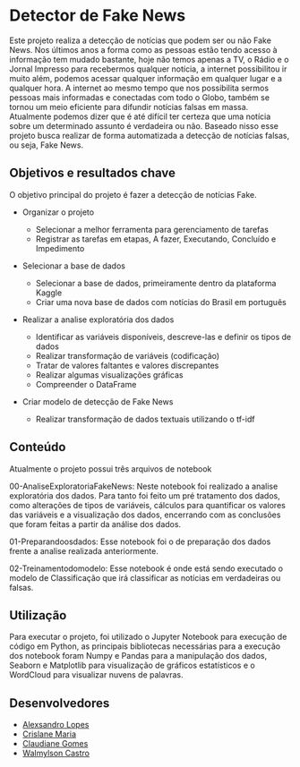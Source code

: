 # Detector de Fake News

Este projeto realiza a detecção de notícias que podem ser ou não Fake News. Nos últimos anos a forma como as pessoas estão tendo acesso à informação tem mudado bastante, hoje não temos apenas a TV, o Rádio e o Jornal Impresso para recebermos qualquer notícia, a internet possibilitou ir muito além, podemos acessar qualquer informação em qualquer lugar e a qualquer hora. A internet ao mesmo tempo que nos possibilita sermos pessoas mais informadas e conectadas com todo o Globo, também se tornou um meio eficiente para difundir notícias falsas em massa. Atualmente podemos dizer que é até difícil ter certeza que uma notícia sobre um determinado assunto é verdadeira ou não. Baseado nisso esse projeto busca realizar de forma automatizada a detecção de notícias falsas, ou seja, Fake News.

## Objetivos e resultados chave

O objetivo principal do projeto é fazer a detecção de notícias Fake.

- Organizar o projeto
  - Selecionar a melhor ferramenta para gerenciamento de tarefas
  - Registrar as tarefas em etapas, A fazer, Executando, Concluído e Impedimento

- Selecionar a base de dados
  - Selecionar a base de dados, primeiramente dentro da plataforma Kaggle
  - Criar uma nova base de dados com notícias do Brasil em português
 
- Realizar a analise exploratória dos dados
  - Identificar as variáveis disponíveis, descreve-las e definir os tipos de dados
  - Realizar transformação de variáveis (codificação)
  - Tratar de valores faltantes e valores discrepantes
  - Realizar algumas visualizações gráficas
  - Compreender o DataFrame

- Criar modelo de detecção de Fake News
  - Realizar transformação de dados textuais utilizando o tf-idf
  

## Conteúdo

Atualmente o projeto possui três arquivos de notebook

00-AnaliseExploratoriaFakeNews: Neste notebook foi realizado a analise exploratória dos dados. Para tanto foi feito um pré tratamento dos dados, como alterações de tipos de variáveis, cálculos para quantificar os valores das variáveis e a visualização dos dados, encerrando com as conclusões que foram feitas a partir da análise dos dados.

01-Preparandoosdados: Esse notebook foi o de preparação dos dados frente a analise realizada anteriormente.

02-Treinamentodomodelo: Esse notebook é onde está sendo executado o modelo de Classificação que irá classificar as notícias em verdadeiras ou falsas.


## Utilização

Para executar o projeto, foi utilizado o Jupyter Notebook para execução de código em Python, as principais bibliotecas necessárias para a execução dos notebook foram Numpy e  Pandas para a manipulação dos dados, Seaborn e Matplotlib para visualização de gráficos estatísticos e o WordCloud para visualizar nuvens de palavras.

## Desenvolvedores
 - [Alexsandro Lopes](http://github.com/contribuidor_1)
 - [Crislane Maria](http://github.com/contribuidor_2)
 - [Claudiane Gomes](https://github.com/ClaudianeGomes0409)
 - [Walmylson Castro]()


